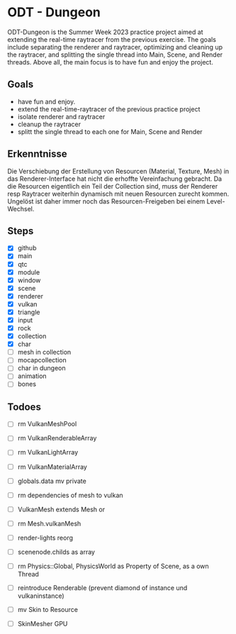 # ODT - Dungeon
ODT-Dungeon is the Summer Week 2023 practice project aimed at extending the real-time raytracer from the previous exercise. The goals include separating the renderer and raytracer, optimizing and cleaning up the raytracer, and splitting the single thread into Main, Scene, and Render threads. Above all, the main focus is to have fun and enjoy the project.

## Goals
- have fun and enjoy. 
- extend the real-time-raytracer of the previous practice project
- isolate renderer and raytracer
- cleanup the raytracer 
- splitt the single thread to each one for Main, Scene and Render 

## Erkenntnisse
Die Verschiebung der Erstellung von Resourcen (Material, Texture, Mesh) in das Renderer-Interface hat nicht die erhoffte Vereinfachung gebracht. Da die Resourcen eigentlich ein Teil der Collection sind, muss der Renderer resp Raytracer weiterhin dynamisch mit neuen Resourcen zurecht kommen. Ungelöst ist daher immer noch das Resourcen-Freigeben bei einem Level-Wechsel. 

## Steps
- [x] github
- [x] main
- [x] qtc
- [x] module
- [x] window
- [x] scene
- [x] renderer
- [x] vulkan
- [x] triangle
- [x] input
- [x] rock
- [x] collection
- [x] char
- [ ] mesh in collection
- [ ] mocapcollection
- [ ] char in dungeon
- [ ] animation
- [ ] bones

## Todoes
- [ ] rm VulkanMeshPool
- [ ] rm VulkanRenderableArray
- [ ] rm VulkanLightArray
- [ ] rm VulkanMaterialArray
- [ ] globals.data mv private
- [ ] rm dependencies of mesh to vulkan
- [ ] VulkanMesh extends Mesh or
- [ ] rm Mesh.vulkanMesh
- [ ] render-lights reorg
- [ ] scenenode.childs as array 
- [ ] rm Physics::Global, PhysicsWorld as Property of Scene, as a own Thread
- [ ] reintroduce Renderable (prevent diamond of instance und vulkaninstance)
- [ ] mv Skin to Resource
- [ ] SkinMesher GPU


